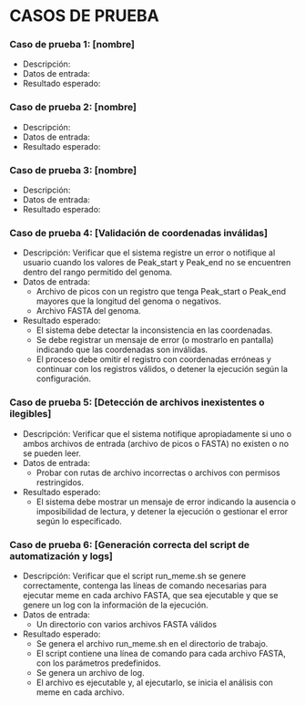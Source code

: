 # CASOS DE PRUEBA

<!--  Introducción general de lo que hace el script y que cubren los casos de prueba de manera general -->


### Caso de prueba 1: [nombre]

- Descripción: 
- Datos de entrada: 
- Resultado esperado: 


### Caso de prueba 2: [nombre]

- Descripción: 
- Datos de entrada: 
- Resultado esperado: 


### Caso de prueba 3: [nombre]

- Descripción: 
- Datos de entrada: 
- Resultado esperado: 

### Caso de prueba 4: [Validación de coordenadas inválidas]

- Descripción: Verificar que el sistema registre un error o notifique al usuario cuando los valores de Peak_start y Peak_end no se encuentren dentro del rango permitido del genoma.
- Datos de entrada: 
    - Archivo de picos con un registro que tenga Peak_start o Peak_end mayores que la longitud del genoma o negativos.
    - Archivo FASTA del genoma.
- Resultado esperado: 
    - El sistema debe detectar la inconsistencia en las coordenadas.
    - Se debe registrar un mensaje de error (o mostrarlo en pantalla) indicando que las coordenadas son inválidas.
    - El proceso debe omitir el registro con coordenadas erróneas y continuar con los registros válidos, o detener la ejecución según la configuración.

### Caso de prueba 5: [Detección de archivos inexistentes o ilegibles]

- Descripción: Verificar que el sistema notifique apropiadamente si uno o ambos archivos de entrada (archivo de picos o FASTA) no existen o no se pueden leer.
- Datos de entrada: 
    - Probar con rutas de archivo incorrectas o archivos con permisos restringidos.
- Resultado esperado: 
    - El sistema debe mostrar un mensaje de error indicando la ausencia o imposibilidad de lectura, y detener la ejecución o gestionar el error según lo especificado.

### Caso de prueba 6: [Generación correcta del script de automatización y logs]

- Descripción: Verificar que el script run_meme.sh se genere correctamente, contenga las líneas de comando necesarias para ejecutar meme en cada archivo FASTA, que sea ejecutable y que se genere un log con la información de la ejecución.
- Datos de entrada: 
    - Un directorio con varios archivos FASTA válidos
- Resultado esperado: 
    - Se genera el archivo run_meme.sh en el directorio de trabajo.
    - El script contiene una línea de comando para cada archivo FASTA, con los parámetros predefinidos.
    - Se genera un archivo de log.
    - El archivo es ejecutable y, al ejecutarlo, se inicia el análisis con meme en cada archivo.